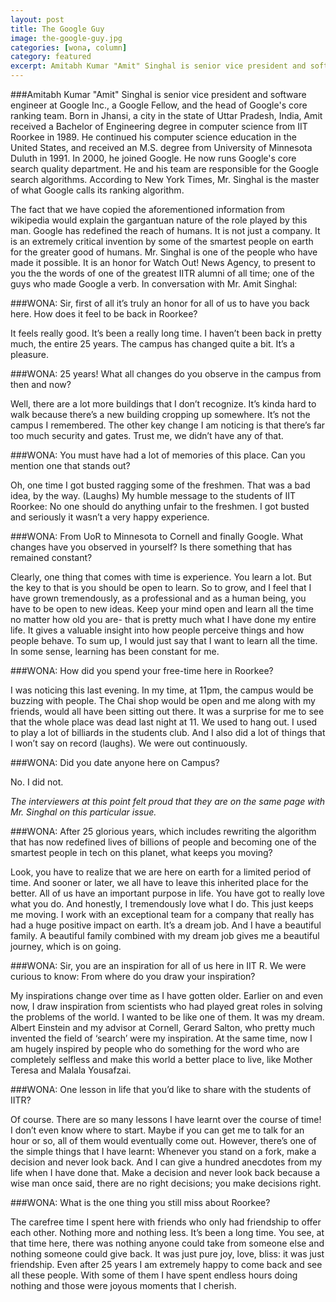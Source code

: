 ```yaml
---
layout: post
title: The Google Guy
image: the-google-guy.jpg
categories: [wona, column]
category: featured
excerpt: Amitabh Kumar "Amit" Singhal is senior vice president and software engineer at Google Inc., a Google Fellow, and the head of Google's core ranking team. Born in Jhansi, a city in the state of Uttar Pradesh, India, Amit received a Bachelor of Engineering degree in computer science from IIT Roorkee in 1989.
---
```


###Amitabh Kumar "Amit" Singhal is senior vice president and software engineer at Google Inc., a Google Fellow, and the head of Google's core ranking team. Born in Jhansi, a city in the state of Uttar Pradesh, India, Amit received a Bachelor of Engineering degree in computer science from IIT Roorkee in 1989. He continued his computer science education in the United States, and received an M.S. degree from University of Minnesota Duluth in 1991.
In 2000, he joined Google.  He now runs Google's core search quality department. He and his team are responsible for the Google search algorithms. According to New York Times, Mr. Singhal is the master of what Google calls its ranking algorithm.

The fact that we have copied the aforementioned information from wikipedia would explain the gargantuan nature of the role played by this man. Google has redefined the reach of humans. It is not just a company. It is an extremely critical invention by some of the smartest people on earth for the greater good of humans. Mr. Singhal is one of the people who have made it possible. 
It is an honor for Watch Out! News Agency, to present to you the the words of one of the greatest IITR alumni of all time; one of the guys who made Google a verb. In conversation with Mr. Amit Singhal:


###WONA: Sir, first of all it’s truly an honor for all of us to have you back here. How does it feel to be back in Roorkee?

It feels really good. It’s been a really long time. I haven’t been back in pretty much, the entire 25 years. The campus has changed quite a bit. It’s a pleasure.

###WONA: 25 years! What all changes do you observe in the campus from then and now? 

Well, there are a lot more buildings that I don’t recognize. It’s kinda hard to walk because there’s a new building cropping up  somewhere. It’s not the campus I remembered. The other key change I am noticing is that there’s far too much security and gates. Trust me, we didn’t have any of that. 

###WONA: You must have had a lot of memories of this place. Can you mention one that stands out?

Oh, one time I got busted ragging some of the freshmen. That was a bad idea, by the way. (Laughs) My humble message to the students of IIT Roorkee: No one should do anything unfair to the freshmen. I got busted and seriously it wasn’t a very happy experience.

###WONA: From UoR to Minnesota to Cornell and finally Google. What changes have you observed in yourself? Is there something that has remained  constant?

Clearly, one thing that comes with time is experience. You learn a lot. But the key to that is you should be open to learn. So to grow, and I feel that I have grown tremendously, as a professional and as a human being, you have to be open to new ideas. Keep your mind open and learn all the time no matter how old you are- that is pretty much what I have done my entire life. It gives a valuable insight into how people perceive things and how people behave. To sum up, I would just say that I want to learn all the time. In some sense, learning has been constant for me.

###WONA: How did you spend your free-time here in Roorkee?

I was noticing this last evening. In my time, at 11pm, the campus would be buzzing with people. The Chai shop would be open and me along with my friends, would all have been sitting out there. It was a surprise for me to see that the whole place was dead last night at 11. We used to hang out. I used to play a lot of billiards in the students club. And I also did a lot of things that I won’t say on record (laughs). We were out continuously.

###WONA: Did you date anyone here on Campus?

No. I did not. 

_The interviewers at this point felt proud that they are on the same page with Mr. Singhal on this particular issue._

###WONA: After 25 glorious years, which includes rewriting the algorithm that has now redefined lives of billions of people and becoming one of the smartest people in tech on this planet, what keeps you moving?

Look, you have to realize that we are here on earth for a limited period of time. And sooner or later, we all have to leave this inherited place for the better. All of us have an important purpose in life. You have got to really love what you do. And honestly, I tremendously love what I do. This just keeps me moving. I work with an exceptional team for a company that really has had a huge positive impact on earth. It’s a dream job. And I have a beautiful family.
A beautiful family combined with my dream job gives me a beautiful journey, which is on going.

###WONA: Sir, you are an inspiration for all of us here in IIT R. We were curious to know: From where do you draw your inspiration?

My inspirations change over time as I have gotten older. Earlier on and even now, I draw inspiration from scientists who had played great roles in solving the problems of the world. I wanted to be like one of them. It was my dream. Albert Einstein and my advisor at Cornell, Gerard Salton, who pretty much invented the field of ‘search’ were my inspiration. At the same time, now I am hugely inspired by people who do something for the word who are completely selfless and make this world a better place to live, like Mother Teresa and Malala Yousafzai.

###WONA: One lesson in life that you’d like to share with the students of IITR?

Of course. There are so many lessons I have learnt over the course of time! I don’t even know where to start. Maybe if you can get me to talk for an hour or so, all of them would eventually come out. However, there’s one of the simple things that I have learnt: Whenever you stand on a fork, make a decision and never look back. And I can give a hundred anecdotes from my life when I have done that. 
Make a decision and never look back because a wise man once said, there are no right decisions; you make decisions right.

###WONA: What is the one thing you still miss about Roorkee?

The carefree time I spent here with friends who only had friendship to offer each other. Nothing more and nothing less. It’s been a long time. You see, at that time here, there was nothing anyone could take from someone else and nothing someone could give back. It was just pure joy, love, bliss: it was just friendship. Even after 25 years I am extremely happy to come back and see all these people. With some of them I have spent endless hours doing nothing and those were joyous moments that I cherish.
